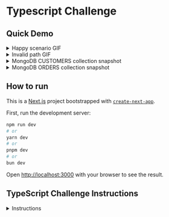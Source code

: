# Typescript Challenge

## Quick Demo

<details>
<summary>Happy scenario GIF</summary>

![](/data/Oct-08-2023%2017-00-24.gif)

</details>

<details>
<summary>Invalid path GIF</summary>

![](/data/Oct-08-2023%2017-03-15.gif)

</details>

<details>
<summary>MongoDB CUSTOMERS collection snapshot</summary>

![](/data/Screenshot%202023-10-08%20at%205.10.18%20pm.png)

</details>

<details>
<summary>MongoDB ORDERS collection snapshot</summary>

![](/data/Screenshot%202023-10-08%20at%205.10.18%20pm.png)

</details>

## How to run

This is a [Next.js](https://nextjs.org/) project bootstrapped with [`create-next-app`](https://github.com/vercel/next.js/tree/canary/packages/create-next-app).

First, run the development server:

```bash
npm run dev
# or
yarn dev
# or
pnpm dev
# or
bun dev
```

Open [http://localhost:3000](http://localhost:3000) with your browser to see the result.

## TypeScript Challenge Instructions

<details>
<summary>Instructions</summary>

Write a Node project that:

1.  reads in the file `data.json` transforms it into a format that matches `example-output.json`
2.  load transformed data into a datastore - store can be of your choice, in memory or a local database
3.  Create an API that has 2 get API calls. One for customers and one for orders that pull data from the datastore
4.  Create a simple UI that calls the API and displays the customer and the customers orders

## General Approach and Assumptions

- Solution should be implemetned in TypeScript.
- Read JSON `data.json` async from it's directory, convert data async, write into datastore async
- Solution should be run from the command line using `npm run`.
- Solution should be non-blocking.
- Solution should use React or modern equivilent for UI
- Solution APIs should be REST compliant

## Criteria

Your work will be evaluated primarily on:

- Consistency of coding style.
- Correct use of promises, including proper error handling.
- Correct use of TypeScript, including interface/object definitions.
- Absence of "callback hell".
- Correct and complete unit test coverage.
- General quality of code and technical communication.

## How to submit your work

1.  Fork this project on github.
2.  Update this README.md file with instructions on how to build/test/run your script.
3.  When you're finished, send us the URL of your public repository.
</details>
